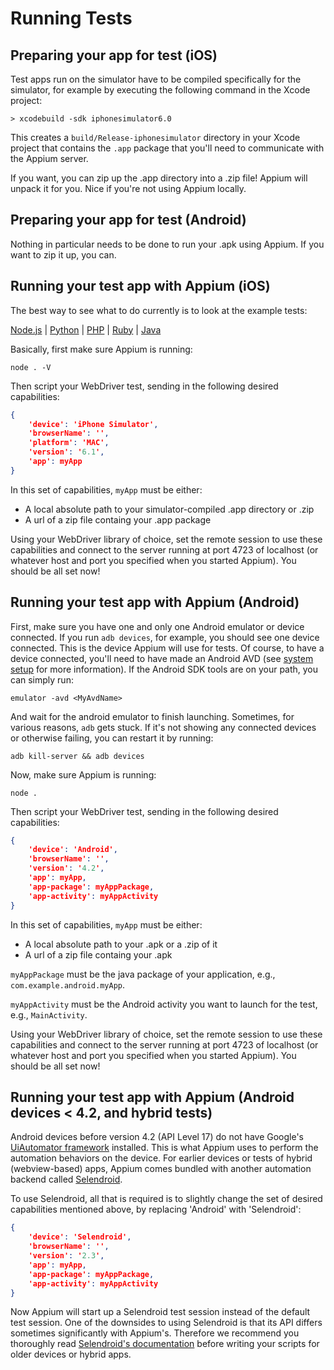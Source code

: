 Running Tests
=============

<a name="prep-ios"></a>Preparing your app for test (iOS)
-----
Test apps run on the simulator have to be compiled specifically for the
simulator, for example by executing the following command in the Xcode project:

    > xcodebuild -sdk iphonesimulator6.0

This creates a `build/Release-iphonesimulator` directory in your Xcode project
that contains the `.app` package that you'll need to communicate with the
Appium server.

If you want, you can zip up the .app directory into a .zip file! Appium will
unpack it for you. Nice if you're not using Appium locally.

<a name="prep-android"></a>Preparing your app for test (Android)
------
Nothing in particular needs to be done to run your .apk using Appium. If you
want to zip it up, you can.

<a name="run-ios"></a>Running your test app with Appium (iOS)
------
The best way to see what to do currently is to look at the example tests:

[Node.js](https://github.com/appium/appium/tree/master/sample-code/examples/node) | [Python](https://github.com/appium/appium/tree/master/sample-code/examples/python) | [PHP](https://github.com/appium/appium/tree/master/sample-code/examples/php) | [Ruby](https://github.com/appium/appium/tree/master/sample-code/examples/ruby) | [Java](https://github.com/appium/appium/tree/master/sample-code/examples/java)

Basically, first make sure Appium is running:

    node . -V

Then script your WebDriver test, sending in the following desired capabilities:

```json
{
    'device': 'iPhone Simulator',
    'browserName': '',
    'platform': 'MAC',
    'version': '6.1',
    'app': myApp
}
```

In this set of capabilities, `myApp` must be either:

* A local absolute path to your simulator-compiled .app directory or .zip
* A url of a zip file containg your .app package

Using your WebDriver library of choice, set the remote session to use these
capabilities and connect to the server running at port 4723 of localhost (or
whatever host and port you specified when you started Appium). You should be
all set now!

<a name="run-android"></a>Running your test app with Appium (Android)
-----
First, make sure you have one and only one Android emulator or device
connected. If you run `adb devices`, for example, you should see one device
connected. This is the device Appium will use for tests. Of course, to have
a device connected, you'll need to have made an Android AVD (see [system
setup](https://github.com/appium/appium/blob/master/docs/system-setup.md#android)
for more information). If the Android SDK tools are on your path, you can
simply run:

    emulator -avd <MyAvdName>

And wait for the android emulator to finish launching. Sometimes, for various
reasons, `adb` gets stuck. If it's not showing any connected devices or
otherwise failing, you can restart it by running:

    adb kill-server && adb devices

Now, make sure Appium is running:

    node .

Then script your WebDriver test, sending in the following desired capabilities:

```json
{
    'device': 'Android',
    'browserName': '',
    'version': '4.2',
    'app': myApp,
    'app-package': myAppPackage,
    'app-activity': myAppActivity
}
```

In this set of capabilities, `myApp` must be either:

* A local absolute path to your .apk or a .zip of it
* A url of a zip file containg your .apk

`myAppPackage` must be the java package of your application, e.g.,
`com.example.android.myApp`.

`myAppActivity` must be the Android activity you want to launch for the test,
e.g., `MainActivity`.

Using your WebDriver library of choice, set the remote session to use these
capabilities and connect to the server running at port 4723 of localhost (or
whatever host and port you specified when you started Appium). You should be
all set now!

<a name="run-selendroid"></a>Running your test app with Appium (Android devices
&lt; 4.2, and hybrid tests)
-----
Android devices before version 4.2 (API Level 17) do not have Google's
[UiAutomator
framework](developer.android.com/tools/help/uiautomator/index.html) installed.
This is what Appium uses to perform the
automation behaviors on the device. For earlier devices or tests of hybrid
(webview-based) apps, Appium comes bundled with another automation backend
called [Selendroid](http://selendroid.io/).

To use Selendroid, all that is required is to slightly change the set of
desired capabilities mentioned above, by replacing 'Android' with 'Selendroid':

```json
{
    'device': 'Selendroid',
    'browserName': '',
    'version': '2.3',
    'app': myApp,
    'app-package': myAppPackage,
    'app-activity': myAppActivity
}
```

Now Appium will start up a Selendroid test session instead of the default test
session. One of the downsides to using Selendroid is that its API differs
sometimes significantly with Appium's. Therefore we recommend you thoroughly
read [Selendroid's documentation](http://selendroid.io/native.html) before
writing your scripts for older devices or hybrid apps.
